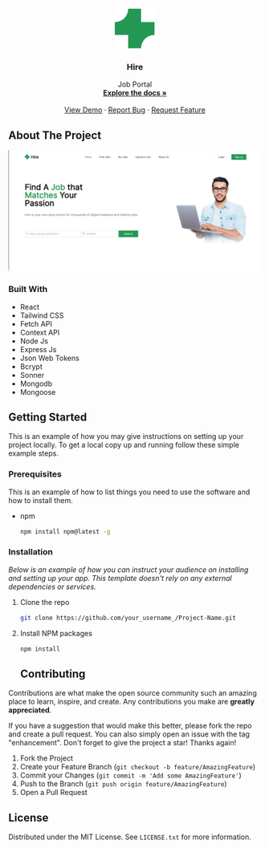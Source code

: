 <br />
<div align="center">
  <a href="https://github.com/Sushajkhan/Hire-Job-Portal">
    <img src="client/public/logo.svg" alt="Logo" width="80" height="80">
  </a>

  <h3 align="center">Hire</h3>

  <p align="center">
   Job Portal
    <br />
    <a href="https://github.com/Sushajkhan/Screen"><strong>Explore the docs »</strong></a>
    <br />
    <br />
    <a href="">View Demo</a>
    ·
    <a href="https://github.com/Sushajkhan/Hire-Job-Porta/issues">Report Bug</a>
    ·
    <a href="https://github.com/Sushajkhan/Hire-Job-Porta/issues">Request Feature</a>
  </p>
</div>


## About The Project

 <img src="client/src/assets/preview.png" alt="preview"/>

 ### Built With

* React
* Tailwind CSS
* Fetch API
* Context API
* Node Js
* Express Js
* Json Web Tokens
* Bcrypt
* Sonner
* Mongodb
* Mongoose



<!-- GETTING STARTED -->
## Getting Started

This is an example of how you may give instructions on setting up your project locally.
To get a local copy up and running follow these simple example steps.

### Prerequisites

This is an example of how to list things you need to use the software and how to install them.
* npm
  ```sh
  npm install npm@latest -g
  ```

### Installation

_Below is an example of how you can instruct your audience on installing and setting up your app. This template doesn't rely on any external dependencies or services._


1. Clone the repo
   ```sh
   git clone https://github.com/your_username_/Project-Name.git
   ```
2. Install NPM packages
   ```sh
   npm install
   ```



   ## Contributing

Contributions are what make the open source community such an amazing place to learn, inspire, and create. Any contributions you make are **greatly appreciated**.

If you have a suggestion that would make this better, please fork the repo and create a pull request. You can also simply open an issue with the tag "enhancement".
Don't forget to give the project a star! Thanks again!

1. Fork the Project
2. Create your Feature Branch (`git checkout -b feature/AmazingFeature`)
3. Commit your Changes (`git commit -m 'Add some AmazingFeature'`)
4. Push to the Branch (`git push origin feature/AmazingFeature`)
5. Open a Pull Request



<!-- LICENSE -->
## License

Distributed under the MIT License. See `LICENSE.txt` for more information.

